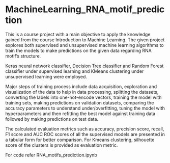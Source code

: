 # MachineLearning_RNA_motif_prediction
This is a course project with a main objective to apply the knowledge gained from the course Introduction to Machine Learning. The given project explores both supervised and unsupervised machine learning algorithms to train the models to make predictions on the given data regarding RNA motif’s structure. 

Keras neural network classifier, Decision Tree classifier and Random Forest classifier under supervised learning and KMeans clustering under unsupervised learning were employed.

Major steps of training process include data acquisition, exploration and visualization of the data to help in data processing, splitting the datasets, converting the labels into one-hot-encode vectors, training the model with training sets, making predictions on validation datasets, comparing the accuracy parameters to understand under/overfitting, tuning the model with hyperparameters and then refitting the best model against training data followed by making predictions on test data.

The calculated evaluation metrics such as accuracy, precision score, recall, F1 score and AUC ROC scores of all the supervised models are presented in a tabular form for better comparison.
For Kmeans clustering, silhouette score of the clusters is provided as evaluation metric.

For code refer RNA_motifs_prediction.ipynb
